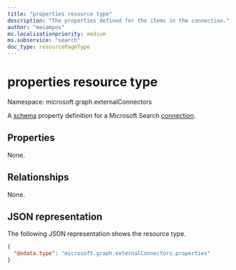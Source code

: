 ```yaml
---
title: "properties resource type"
description: "The properties defined for the items in the connection."
author: "mecampos"
ms.localizationpriority: medium
ms.subservice: "search"
doc_type: resourcePageType
---
```


# properties resource type

Namespace: microsoft.graph.externalConnectors

A [schema](externalconnectors-schema.md) property definition for a Microsoft Search [connection](externalconnectors-externalconnection.md).

## Properties
None.

## Relationships
None.

## JSON representation
The following JSON representation shows the resource type.
<!-- {
  "blockType": "resource",
  "@odata.type": "microsoft.graph.externalConnectors.properties"
}
-->
``` json
{
  "@odata.type": "microsoft.graph.externalConnectors.properties"
}
```

